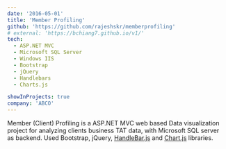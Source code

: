 ```yaml
---
date: '2016-05-01'
title: 'Member Profiling'
github: 'https://github.com/rajeshskr/memberprofiling'
# external: 'https://bchiang7.github.io/v1/'
tech:
  - ASP.NET MVC
  - Microsoft SQL Server
  - Windows IIS
  - Bootstrap
  - jQuery
  - Handlebars
  - Charts.js

showInProjects: true
company: 'ABCO'
---
```


Member (Client) Profiling is a ASP.NET MVC web based Data visualization project for analyzing clients business TAT data, with Microsoft SQL server as backend. Used Bootstrap, jQuery, [HandleBar.js](https://handlebarsjs.com/) and [Chart.js](https://www.chartjs.org/) libraries.
